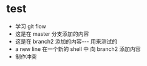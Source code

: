 # test
- 学习 git flow
-  这是在 master 分支添加的内容
-  这是在 branch2 添加的内容--- 用来测试的
- a new line  在一个新的 shell 中 向 branch2 添加内容
-  制作冲突
